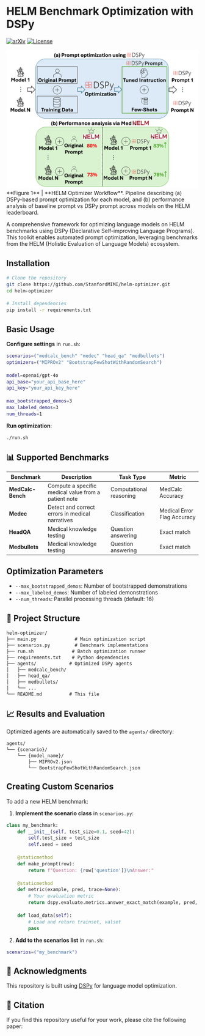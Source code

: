 # HELM Benchmark Optimization with DSPy

[![arXiv](https://img.shields.io/badge/arXiv-tbd-b31b1b.svg?style=for-the-badge)](https://arxiv.org/abs/tbd)
[![License](https://img.shields.io/github/license/stanfordmimi/helm-optimizer?style=for-the-badge)](LICENSE)

<img src="assets/fig.png" alt="Overview" width="600">
**Figure 1** | **HELM Optimizer Workflow**. Pipeline describing (a) DSPy-based prompt optimization for each model, and (b) performance analysis of baseline prompt vs DSPy prompt across models on the HELM leaderboard.

A comprehensive framework for optimizing language models on HELM benchmarks using DSPy (Declarative Self-improving Language Programs). This toolkit enables automated prompt optimization, leveraging benchmarks from the HELM (Holistic Evaluation of Language Models) ecosystem.

## Installation

```bash
# Clone the repository
git clone https://github.com/StanfordMIMI/helm-optimizer.git
cd helm-optimizer

# Install dependencies
pip install -r requirements.txt
```

## Basic Usage

**Configure settings** in `run.sh`:
```bash
scenarios=("medcalc_bench" "medec" "head_qa" "medbullets")
optimizers=("MIPROv2" "BootstrapFewShotWithRandomSearch")

model=openai/gpt-4o
api_base="your_api_base_here"
api_key="your_api_key_here"

max_bootstrapped_demos=3
max_labeled_demos=3
num_threads=1
```

**Run optimization**:
```bash
./run.sh
```

## 📊 Supported Benchmarks

| Benchmark | Description | Task Type | Metric |
|-----------|-------------|-----------|---------|
| **MedCalc-Bench** | Compute a specific medical value from a patient note | Computational reasoning | MedCalc Accuracy |
| **Medec** | Detect and correct errors in medical narratives | Classification | Medical Error Flag Accuracy |
| **HeadQA** | Medical knowledge testing | Question answering | Exact match |
| **Medbullets** | Medical knowledge testing	 | Question answering | Exact match |

## Optimization Parameters

- `--max_bootstrapped_demos`: Number of bootstrapped demonstrations
- `--max_labeled_demos`: Number of labeled demonstrations
- `--num_threads`: Parallel processing threads (default: 16)

## 📁 Project Structure

```
helm-optimizer/
├── main.py              # Main optimization script
├── scenarios.py         # Benchmark implementations
├── run.sh              # Batch optimization runner
├── requirements.txt    # Python dependencies
├── agents/            # Optimized DSPy agents
│   ├── medcalc_bench/
│   ├── head_qa/
│   ├── medbullets/
│   └── ...
└── README.md          # This file
```

## 📈 Results and Evaluation

Optimized agents are automatically saved to the `agents/` directory:

```
agents/
└── {scenario}/
    └── {model_name}/
        ├── MIPROv2.json
        └── BootstrapFewShotWithRandomSearch.json
```

## Creating Custom Scenarios

To add a new HELM benchmark:

1. **Implement the scenario class** in `scenarios.py`:
```python
class my_benchmark:
    def __init__(self, test_size=0.1, seed=42):
        self.test_size = test_size
        self.seed = seed
    
    @staticmethod
    def make_prompt(row):
        return f"Question: {row['question']}\nAnswer:"
    
    @staticmethod
    def metric(example, pred, trace=None):
        # Your evaluation metric
        return dspy.evaluate.metrics.answer_exact_match(example, pred, trace)
    
    def load_data(self):
        # Load and return trainset, valset
        pass
```

2. **Add to the scenarios list** in `run.sh`:
```bash
scenarios=("my_benchmark")
```

## 🙏 Acknowledgments

This repository is built using [DSPy](https://github.com/stanfordnlp/dspy) for language model optimization.

## 📎 Citation

If you find this repository useful for your work, please cite the following paper:

```bibtex
```
